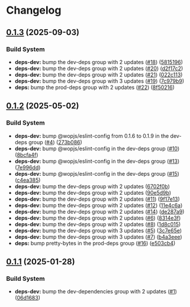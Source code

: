 # Changelog

## [0.1.3](https://github.com/wopjs/gzip-size/compare/v0.1.2...v0.1.3) (2025-09-03)


### Build System

* **deps-dev:** bump the dev-deps group with 2 updates ([#18](https://github.com/wopjs/gzip-size/issues/18)) ([5815196](https://github.com/wopjs/gzip-size/commit/58151968fbae066ae5bdd33e699ce37f06777f39))
* **deps-dev:** bump the dev-deps group with 2 updates ([#20](https://github.com/wopjs/gzip-size/issues/20)) ([d2f17c2](https://github.com/wopjs/gzip-size/commit/d2f17c2c15d720ce11a36f45c3fd873eafcd9f0b))
* **deps-dev:** bump the dev-deps group with 2 updates ([#21](https://github.com/wopjs/gzip-size/issues/21)) ([022c113](https://github.com/wopjs/gzip-size/commit/022c113afc9b572f475b5036cce6239e700e9f29))
* **deps-dev:** bump the dev-deps group with 3 updates ([#19](https://github.com/wopjs/gzip-size/issues/19)) ([7c979b9](https://github.com/wopjs/gzip-size/commit/7c979b96c792a48c24c06b38473d92c6496c2980))
* **deps:** bump the prod-deps group with 2 updates ([#22](https://github.com/wopjs/gzip-size/issues/22)) ([8f50216](https://github.com/wopjs/gzip-size/commit/8f5021602ff81e56451d37362541050ae225774e))

## [0.1.2](https://github.com/wopjs/gzip-size/compare/v0.1.1...v0.1.2) (2025-05-02)


### Build System

* **deps-dev:** bump @wopjs/eslint-config from 0.1.6 to 0.1.9 in the dev-deps group ([#4](https://github.com/wopjs/gzip-size/issues/4)) ([273b086](https://github.com/wopjs/gzip-size/commit/273b0867134f0394491498e78f37874b6fc2fb72))
* **deps-dev:** bump @wopjs/eslint-config in the dev-deps group ([#10](https://github.com/wopjs/gzip-size/issues/10)) ([8bcfa4f](https://github.com/wopjs/gzip-size/commit/8bcfa4f692c5334ab174b22035928df9d1a2b867))
* **deps-dev:** bump @wopjs/eslint-config in the dev-deps group ([#13](https://github.com/wopjs/gzip-size/issues/13)) ([7e996dd](https://github.com/wopjs/gzip-size/commit/7e996dd8a4c1868de1c2d6829d854cdab1a41fed))
* **deps-dev:** bump @wopjs/eslint-config in the dev-deps group ([#15](https://github.com/wopjs/gzip-size/issues/15)) ([c4ea385](https://github.com/wopjs/gzip-size/commit/c4ea3851a34c2a800732d93c82e2b8f7174fe9a5))
* **deps-dev:** bump the dev-deps group with 2 updates ([6702f0b](https://github.com/wopjs/gzip-size/commit/6702f0b16604f30d8b66eb3506121e47215c9cb8))
* **deps-dev:** bump the dev-deps group with 2 updates ([90e5d9b](https://github.com/wopjs/gzip-size/commit/90e5d9bf61d59ea9613f0e4ae9995d818404ee40))
* **deps-dev:** bump the dev-deps group with 2 updates ([#11](https://github.com/wopjs/gzip-size/issues/11)) ([9f17e13](https://github.com/wopjs/gzip-size/commit/9f17e13ee738d71227a02cfe428c373f937a3789))
* **deps-dev:** bump the dev-deps group with 2 updates ([#12](https://github.com/wopjs/gzip-size/issues/12)) ([11e4c6a](https://github.com/wopjs/gzip-size/commit/11e4c6a7c7ec453b604fbe08b29bb6b03553bcfb))
* **deps-dev:** bump the dev-deps group with 2 updates ([#14](https://github.com/wopjs/gzip-size/issues/14)) ([de287a9](https://github.com/wopjs/gzip-size/commit/de287a9e4894e99a314e9bb15eeba729b04a2660))
* **deps-dev:** bump the dev-deps group with 2 updates ([#6](https://github.com/wopjs/gzip-size/issues/6)) ([8314e3f](https://github.com/wopjs/gzip-size/commit/8314e3f0d9a90457e46af2b293fb22048f289cfc))
* **deps-dev:** bump the dev-deps group with 2 updates ([#8](https://github.com/wopjs/gzip-size/issues/8)) ([1d8c015](https://github.com/wopjs/gzip-size/commit/1d8c01597e7b2a8c95d9b510987ef040684ea056))
* **deps-dev:** bump the dev-deps group with 3 updates ([#5](https://github.com/wopjs/gzip-size/issues/5)) ([3c7e65e](https://github.com/wopjs/gzip-size/commit/3c7e65e88bd02f775e40552d8317a6aec97c6f56))
* **deps-dev:** bump the dev-deps group with 3 updates ([#7](https://github.com/wopjs/gzip-size/issues/7)) ([b4a3eee](https://github.com/wopjs/gzip-size/commit/b4a3eee78cf9d53897d289a0e4963472f86d0558))
* **deps:** bump pretty-bytes in the prod-deps group ([#16](https://github.com/wopjs/gzip-size/issues/16)) ([e503cb4](https://github.com/wopjs/gzip-size/commit/e503cb4cd23733811d727566a07b40d1cc2ff038))

## [0.1.1](https://github.com/wopjs/gzip-size/compare/v0.1.0...v0.1.1) (2025-01-28)


### Build System

* **deps-dev:** bump the dev-dependencies group with 2 updates ([#1](https://github.com/wopjs/gzip-size/issues/1)) ([06d1683](https://github.com/wopjs/gzip-size/commit/06d16838757f0a9cdfadb47c258d3942c1c917e5))
